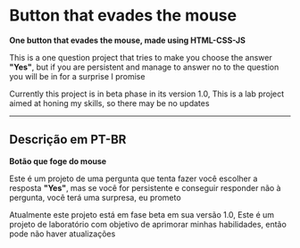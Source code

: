 # Button that evades the mouse
 **One button that evades the mouse, made using HTML-CSS-JS**

This is a one question project that tries to make you choose the answer **"Yes"**, but if you are persistent and manage to answer no to the question you will be in for a surprise I promise

Currently this project is in beta phase in its version 1.0,
This is a lab project aimed at honing my skills, so there may be no updates

---

## Descrição em PT-BR
 **Botão que foge do mouse**

Este é um projeto de uma pergunta que tenta fazer você escolher a resposta **"Yes"**, mas se você for persistente e conseguir responder não à pergunta, você terá uma surpresa, eu prometo

Atualmente este projeto está em fase beta em sua versão 1.0,
Este é um projeto de laboratório com objetivo de aprimorar minhas habilidades, então pode não haver atualizações